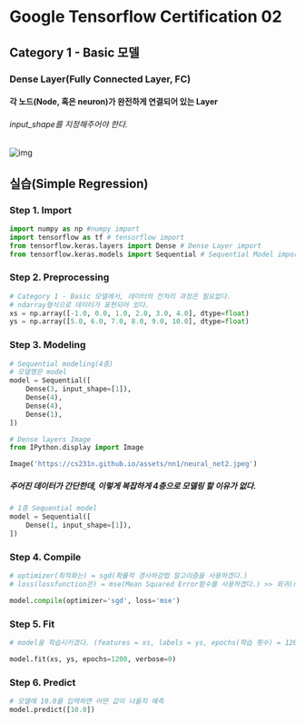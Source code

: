 

# Google Tensorflow Certification 02



## Category 1 - Basic 모델



### Dense Layer(Fully Connected Layer, FC)

#### 	각 노드(Node, 혹은 neuron)가 완전하게 연결되어 있는 Layer

###### 	input_shape를 지정해주어야 한다.

![img](https://blog.kakaocdn.net/dn/bvENxB/btqFA6fIM29/lQFQDsq2fF1ovns5PxH2l1/img.png)



## 실습(Simple Regression)



### Step 1. Import

```python
import numpy as np #numpy import
import tensorflow as tf # tensorflow import
from tensorflow.keras.layers import Dense # Dense Layer import
from tensorflow.keras.models import Sequential # Sequential Model import
```



### Step 2. Preprocessing

```python
# Category 1 - Basic 모델에서, 데이터의 전처리 과정은 필요없다. 
# ndarray형식으로 데이터가 표현되어 있다.
xs = np.array([-1.0, 0.0, 1.0, 2.0, 3.0, 4.0], dtype=float)
ys = np.array([5.0, 6.0, 7.0, 8.0, 9.0, 10.0], dtype=float)
```



### Step 3. Modeling

```python
# Sequential modeling(4층)
# 모델명은 model
model = Sequential([
    Dense(3, input_shape=[1]),
    Dense(4),
    Dense(4),
    Dense(1),
])

# Dense layers Image
from IPython.display import Image

Image('https://cs231n.github.io/assets/nn1/neural_net2.jpeg')
```

##### 	주어진 데이터가 간단한데, 이렇게 복잡하게 4층으로 모델링 할 이유가 없다.

```python
# 1층 Sequential model
model = Sequential([
    Dense(1, input_shape=[1]),
])
```



### Step 4. Compile

```python
# optimizer(최적화는) = sgd(확률적 경사하강법 알고리즘을 사용하겠다.)
# loss(lossfunction은) = mse(Mean Squared Error함수를 사용하겠다.) >> 회귀(regression)에서는 mse 사용

model.compile(optimizer='sgd', loss='mse')
```



### Step 5. Fit

```python
# model을 학습시키겠다. (features = xs, labels = ys, epochs(학습 횟수) = 1200, verbose(학습로그) = 0(출력안함))

model.fit(xs, ys, epochs=1200, verbose=0)
```



### Step 6. Predict

```python
# 모델에 10.0을 입력하면 어떤 값이 나올지 예측
model.predict([10.0])
```
